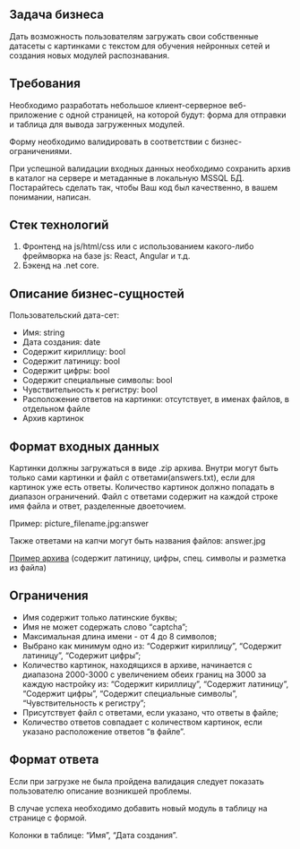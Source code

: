 ## Задача бизнеса
Дать возможность пользователям загружать свои собственные датасеты с
картинками с текстом для обучения нейронных сетей и создания новых модулей
распознавания.
## Требования
Необходимо разработать небольшое клиент-серверное веб-приложение с одной
страницей, на которой будут: форма для отправки и таблица для вывода загруженных
модулей.

Форму необходимо валидировать в соответствии с бизнес-ограничениями.

При успешной валидации входных данных необходимо сохранить архив в каталог на
сервере и метаданные в локальную MSSQL БД.
Постарайтесь сделать так, чтобы Ваш код был качественно, в вашем понимании,
написан.
## Стек технологий
1. Фронтенд на js/html/css или с использованием какого-либо фреймворка на
базе js: React, Angular и т.д.
2. Бэкенд на .net core.
## Описание бизнес-сущностей
Пользовательский дата-сет:
* Имя: string
* Дата создания: date
* Содержит кириллицу: bool
* Содержит латиницу: bool
* Содержит цифры: bool
* Содержит специальные символы: bool
* Чувствительность к регистру: bool
* Расположение ответов на картинки: отсутствует, в именах файлов, в
отдельном файле
* Архив картинок
## Формат входных данных
Картинки должны загружаться в виде .zip архива. Внутри могут быть только сами
картинки и файл с ответами(answers.txt), если для картинок уже есть ответы.
Количество картинок должно попадать в диапазон ограничений. Файл с ответами
содержит на каждой строке имя файла и ответ, разделенные двоеточием.

Пример:
picture_filename.jpg:answer

Также ответами на капчи могут быть названия файлов:
answer.jpg

[Пример архива](https://drive.google.com/file/d/1BMnxypEzZ7yyH3VRnCQI2CYF0RqQ-Id2/view) (содержит латиницу, цифры, спец. символы и разметка из файла)
## Ограничения
- Имя содержит только латинские буквы;
- Имя не может содержать слово “captcha”;
- Максимальная длина имени - от 4 до 8 символов;
- Выбрано как минимум одно из: “Содержит кириллицу”, “Содержит латиницу”,
“Содержит цифры”;
- Количество картинок, находящихся в архиве, начинается c диапазона
2000-3000 с увеличением обеих границ на 3000 за каждую настройку из:
“Содержит кириллицу”, “Содержит латиницу”, “Содержит цифры”, “Содержит
специальные символы”, “Чувствительность к регистру”;
- Присутствует файл с ответами, если указано, что ответы в файле;
- Количество ответов совпадает с количеством картинок, если указано
расположение ответов “в файле”.
## Формат ответа
Если при загрузке не была пройдена валидация следует показать пользователю
описание возникшей проблемы.

В случае успеха необходимо добавить новый модуль в таблицу на странице с формой.

Колонки в таблице: “Имя”, “Дата создания”.